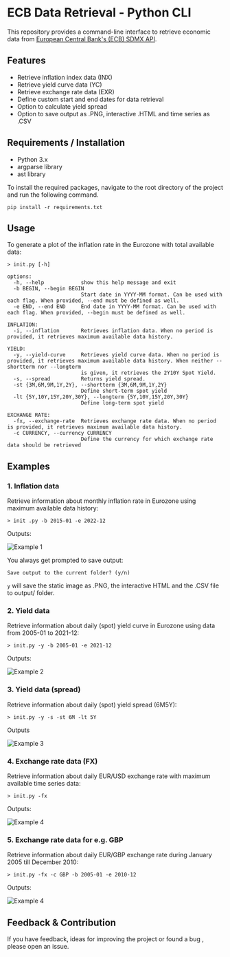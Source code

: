 # ECB Data Retrieval - Python CLI


This repository provides a command-line interface to retrieve economic data from [European Central Bank's (ECB) SDMX API](https://sdw-wsrest.ecb.europa.eu/help/).

## Features
- Retrieve inflation index data (INX) 
- Retrieve yield curve data (YC) 
- Retrieve exchange rate data (EXR)
- Define custom start and end dates for data retrieval 
- Option to calculate yield spread 
- Option to save output as .PNG, interactive .HTML and time series as .CSV

## Requirements / Installation
- Python 3.x
- argparse library
- ast library

To install the required packages, navigate to the root directory of the project and run the following command.

```
pip install -r requirements.txt
```


## Usage
To generate a plot of the inflation rate in the Eurozone with total available data:

```
> init.py [-h]

options:
  -h, --help            show this help message and exit
  -b BEGIN, --begin BEGIN
                        Start date in YYYY-MM format. Can be used with each flag. When provided, --end must be defined as well.
  -e END, --end END     End date in YYYY-MM format. Can be used with each flag. When provided, --begin must be defined as well.

INFLATION:
  -i, --inflation       Retrieves inflation data. When no period is provided, it retrieves maximum available data history.

YIELD:
  -y, --yield-curve     Retrieves yield curve data. When no period is provided, it retrieves maximum available data history. When neither --shortterm nor --longterm
                        is given, it retrieves the 2Y10Y Spot Yield.
  -s, --spread          Returns yield spread.
  -st {3M,6M,9M,1Y,2Y}, --shortterm {3M,6M,9M,1Y,2Y}
                        Define short-term spot yield
  -lt {5Y,10Y,15Y,20Y,30Y}, --longterm {5Y,10Y,15Y,20Y,30Y}
                        Define long-term spot yield

EXCHANGE RATE:
  -fx, --exchange-rate  Retrieves exchange rate data. When no period is provided, it retrieves maximum available data history.
  -c CURRENCY, --currency CURRENCY
                        Define the currency for which exchange rate data should be retrieved
```

## Examples

### 1. Inflation data
Retrieve information about monthly inflation rate in Eurozone using maximum available data history:

```
> init .py -b 2015-01 -e 2022-12
```

 Outputs:

![Example 1](./HICP_Eurozone_2022-12-01-1998-01-01.png)

You always get prompted to save output: 

````
Save output to the current folder? (y/n)
````

`y` will save the static image as .PNG, the interactive HTML and the .CSV file to output/ folder.


### 2. Yield data
Retrieve information about daily (spot) yield curve in Eurozone using data from 2005-01 to 2021-12:

```
> init.py -y -b 2005-01 -e 2021-12
```

Outputs:

![Example 2](Yield_curve_2Y10Y_2021-12-31-2005-01-03_spread-False.png)

### 3. Yield data (spread)
Retrieve information about daily (spot) yield spread (6M5Y):

```
> init.py -y -s -st 6M -lt 5Y
```

Outputs

![Example 3](Yield_curve_6M5Y_2023-02-02-2004-09-06_spread-True.png)

### 4. Exchange rate data (FX)
Retrieve information about daily EUR/USD exchange rate with maximum available time series data:

```
> init.py -fx
```

Outputs:

![Example 4](./FX_USD_EUR_1999-01-04-2023-02-03.png)

### 5. Exchange rate data for e.g. GBP
Retrieve information about daily EUR/GBP exchange rate during January 2005 till December 2010:

```
> init.py -fx -c GBP -b 2005-01 -e 2010-12
```

Outputs:

![Example 4](./FX_GBP_EUR_2005-01-03-2010-12-31.png)



## Feedback & Contribution

If you have feedback, ideas for improving the project or found a bug , please open an issue.
